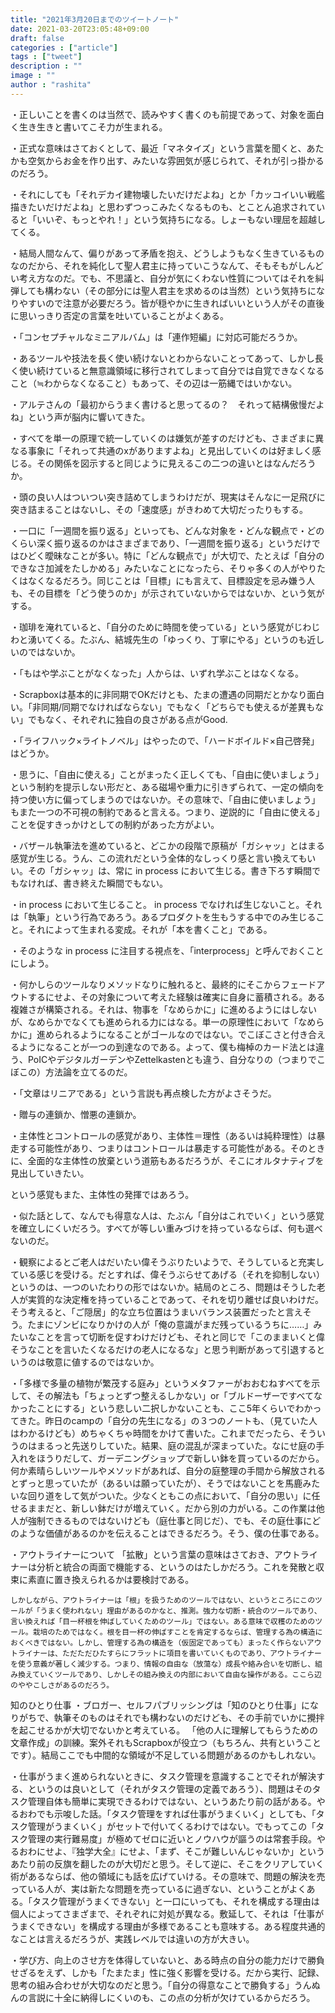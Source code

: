 ```yaml
---
title: "2021年3月20日までのツイートノート"
date: 2021-03-20T23:05:48+09:00
draft: false
categories : ["article"]
tags : ["tweet"]
description : ""
image : ""
author : "rashita"
---
```


・正しいことを書くのは当然で、読みやすく書くのも前提であって、対象を面白く生き生きと書いてこそ力が生まれる。

・正式な意味はさておくとして、最近「マネタイズ」という言葉を聞くと、あたかも空気からお金を作り出す、みたいな雰囲気が感じられて、それが引っ掛かるのだろう。

・それにしても「それデカイ建物壊したいだけだよね」とか「カッコイいい戦艦描きたいだけだよね」と思わずつっこみたくなるものも、とことん追求されていると「いいぞ、もっとやれ！」という気持ちになる。しょーもない理屈を超越してくる。

・結局人間なんて、偏りがあって矛盾を抱え、どうしようもなく生きているものなのだから、それを純化して聖人君主に持っていこうなんて、そもそもがしんどい考え方なのだ。でも、不思議と、自分が気にくわない性質についてはそれを糾弾しても構わない（その部分には聖人君主を求めるのは当然）という気持ちになりやすいので注意が必要だろう。皆が穏やかに生きればいいという人がその直後に思いっきり否定の言葉を吐いていることがよくある。

・「コンセプチャルなミニアルバム」は「連作短編」に対応可能だろうか。

・あるツールや技法を長く使い続けないとわからないことってあって、しかし長く使い続けていると無意識領域に移行されてしまって自分では自覚できなくなること（≒わからなくなること）もあって、その辺は一筋縄ではいかない。

・アルテさんの「最初からうまく書けると思ってるの？　それって結構傲慢だよね」という声が脳内に響いてきた。

・すべてを単一の原理で統一していくのは嫌気が差すのだけども、さまざまに異なる事象に「それって共通のxがありますよね」と見出していくのは好ましく感じる。その関係を図示すると同じように見えるこの二つの違いとはなんだろうか。

・頭の良い人はついつい突き詰めてしまうわけだが、現実はそんなに一足飛びに突き詰まることはないし、その「速度感」がきわめて大切だったりもする。

・一口に「一週間を振り返る」といっても、どんな対象を・どんな観点で・どのくらい深く振り返るのかはさまざまであり、「一週間を振り返る」というだけではひどく曖昧なことが多い。特に「どんな観点で」が大切で、たとえば「自分のできなさ加減をたしかめる」みたいなことになったら、そりゃ多くの人がやりたくはなくなるだろう。同じことは「目標」にも言えて、目標設定を忌み嫌う人も、その目標を「どう使うのか」が示されていないからではないか、という気がする。

・珈琲を淹れていると、「自分のために時間を使っている」という感覚がじわじわと湧いてくる。たぶん、結城先生の「ゆっくり、丁寧にやる」というのも近しいのではないか。

・「もはや学ぶことがなくなった」人からは、いずれ学ぶことはなくなる。

・Scrapboxは基本的に非同期でOKだけとも、たまの遭遇の同期だとかなり面白い。「非同期/同期でなければならない」でもなく「どちらでも使えるが差異もない」でもなく、それぞれに独自の良さがある点がGood.

・「ライフハック×ライトノベル」はやったので、「ハードボイルド×自己啓発」はどうか。

・思うに、「自由に使える」ことがまったく正しくても、「自由に使いましょう」という制約を提示しない形だと、ある磁場や重力に引きずられて、一定の傾向を持つ使い方に偏ってしまうのではないか。その意味で、「自由に使いましょう」もまた一つの不可視の制約であると言える。つまり、逆説的に「自由に使える」ことを促すきっかけとしての制約があった方がよい。

・バザール執筆法を進めていると、どこかの段階で原稿が「ガシャッ」とはまる感覚が生じる。うん、この流れだという全体的なしっくり感と言い換えてもいい。その「ガシャッ」は、常に in process において生じる。書き下ろす瞬間でもなければ、書き終えた瞬間でもない。

・in process において生じること。 in process でなければ生じないこと。それは「執筆」という行為であろう。あるプロダクトを生もうする中でのみ生じること。それによって生まれる変成。それが「本を書くこと」である。

・そのような in process に注目する視点を、「interprocess」と呼んでおくことにしよう。

・何かしらのツールなりメソッドなりに触れると、最終的にそこからフェードアウトするにせよ、その対象について考えた経験は確実に自身に蓄積される。ある複雑さが構築される。それは、物事を「なめらかに」に進めるようにはしないが、なめらかでなくても進められる力にはなる。単一の原理性において「なめらかに」進められるようになることがゴールなのではない。でこぼこさと付き合えるようになることが一つの到達なのである。よって、僕も梅棹のカード法とは違う、PoICやデジタルガーデンやZettelkastenとも違う、自分なりの（つまりでこぼこの）方法論を立てるのだ。

・「文章はリニアである」という言説も再点検した方がよさそうだ。

・贈与の連鎖か、憎悪の連鎖か。

・主体性とコントロールの感覚があり、主体性＝理性（あるいは純粋理性）は暴走する可能性があり、つまりはコントロールは暴走する可能性がある。そのときに、全面的な主体性の放棄という道筋もあるだろうが、そこにオルタナティブを見出していきたい。

という感覚もまた、主体性の発揮ではあろう。

・似た話として、なんでも得意な人は、たぶん「自分はこれでいく」という感覚を確立しにくいだろう。すべてが等しい重みづけを持っているならば、何も選べないのだ。

・観察によるとご老人はだいたい偉そうぶりたいようで、そうしていると充実している感じを受ける。だとすれば、偉そうぶらせてあげる（それを抑制しない）というのは、一つのいたわりの形ではないか。結局のところ、問題はそうした老人が実質的な決定権を持っていることであって、それを切り離せば良いわけだ。そう考えると、「ご隠居」的な立ち位置はうまいバランス装置だったと言えそう。たまにゾンビになりかけの人が「俺の意識がまだ残っているうちに……」みたいなことを言って切断を促すわけだけども、それと同じで「このままいくと偉そうなことを言いたくなるだけの老人になるな」と思う判断があって引退するというのは敬意に値するのではないか。

・「多様で多量の植物が繁茂する庭み」というメタファーがおおむねすべてを示して、その解法も「ちょっとずつ整えるしかない」or「ブルドーザーですべてなかったことにする」という悲しい二択しかないことも、ここ5年くらいでわかってきた。昨日のcampの「自分の先生になる」の３つのノートも、（見ていた人はわかるけども）めちゃくちゃ時間をかけて書いた。これまでだったら、そういうのはまるっと先送りしていた。結果、庭の混乱が深まっていた。なにせ庭の手入れをほうりだして、ガーデニングショップで新しい鉢を買っているのだから。何か素晴らしいツールやメソッドがあれば、自分の庭整理の手間から解放されるとずっと思っていたが（あるいは願っていたが）、そうではないことを馬鹿みたいな回り道をして気がついた。少なくともこの点において、「自分の思い」に任せるままだと、新しい鉢だけが増えていく。だから別の力がいる。この作業は他人が強制できるものではないけども（庭仕事と同じだ）、でも、その庭仕事にどのような価値があるのかを伝えることはできるだろう。そう、僕の仕事である。

・アウトライナーについて
    「拡散」という言葉の意味はさておき、アウトライナーは分析と統合の両面で機能する、というのはたしかだろう。これを発散と収束に素直に置き換えられるかは要検討である。

    しかしながら、アウトライナーは「根」を扱うためのツールではない、というところにこのツールが「うまく使われない」理由があるのかなと、推測。強力な切断・統合のツールであり、言い換えれば「目一杯根を伸ばしていくためのツール」ではない。ある意味で収穫のためのツール。栽培のためではなく。根を目一杯の伸ばすことを肯定するならば、管理する為の構造におくべきではない。しかし、管理する為の構造を（仮固定であっても）まったく作らないアウトライナーは、ただただひたすらにフラットに項目を書いていくものであり、アウトライナーを使う意義が著しく減少する。つまり、情報の自由な（放蕩な）成長や絡み合いを切断し、組み換えていくツールであり、しかしその組み換えの内部において自由な操作がある。ここら辺のややこしさがあるのだろう。

知のひとり仕事
・ブロガー、セルフパブリッシングは「知のひとり仕事」になりがちで、執筆そのものはそれでも構わないのだけども、その手前でいかに攪拌を起こせるかが大切でないかと考えている。
「他の人に理解してもらうための文章作成」の訓練。案外それもScrapboxが役立つ（もちろん、共有ということです）。結局ここでも中間的な領域が不足している問題があるのかもしれない。

・仕事がうまく進められないときに、タスク管理を意識することでそれが解決する、というのは良いとして（それがタスク管理の定義であろう）、問題はそのタスク管理自体も簡単に実現できるわけではない、というあたり前の話がある。やるおわでも示唆した話。「タスク管理をすれば仕事がうまくいく」としても、「タスク管理がうまくいく」がセットで付いてくるわけではない。でもってこの「タスク管理の実行難易度」が極めてゼロに近いとノウハウが謳うのは常套手段。やるおわにせよ、『独学大全』にせよ、「まず、そこが難しいんじゃないか」というあたり前の反旗を翻したのが大切だと思う。そして逆に、そこをクリアしていく術があるならば、他の領域にも話を広げていける。その意味で、問題の解決を売っている人が、実は新たな問題を売っているに過ぎない、ということがよくある。「タスク管理がうまくできない」と一口にいっても、それを構成する理由は個人によってさまざまで、それぞれに対処が異なる。敷延して、それは「仕事がうまくできない」を構成する理由が多様であることも意味する。ある程度共通的なことは言えるだろうが、実践レベルでは違いの方が大きい。

・学び方、向上のさせ方を体得していないと、ある時点の自分の能力だけで勝負せざるをえず、しかも「たまたま」性に強く影響を受ける。だから実行、記録、思考の組み合わせが大切なのだと思う。「自分の得意なことで勝負する」うんぬんの言説に十全に納得しにくいのも、この点の分析が欠けているからだろう。
